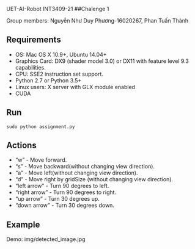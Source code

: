 UET-AI-Robot INT3409-21
##Chalenge 1

Group members:	Nguyễn Như Duy Phương-16020267, Phan Tuấn Thành 

## Requirements
* OS: Mac OS X 10.9+, Ubuntu 14.04+
* Graphics Card: DX9 (shader model 3.0) or DX11 with feature 	level 9.3 capabilities.
* CPU: SSE2 instruction set support.
* Python 2.7 or Python 3.5+
* Linux users: X server with GLX module enabled
* CUDA

## Run
`sudo python assignment.py`

## Actions
* “w” - Move forward.
* “s” - Move backward(without changing view direction).
* “a” - Move left(without changing view direction).
* “d” - Move right by gridSize (without changing view direction).
* “left arrow” - Turn 90 degrees to left.
* “right arrow” - Turn 90 degrees to right.
* “up arrow” - Turn 30 degrees up.
* “down arrow” - Turn 30 degrees down.
## Example
Demo: img/detected_image.jpg
